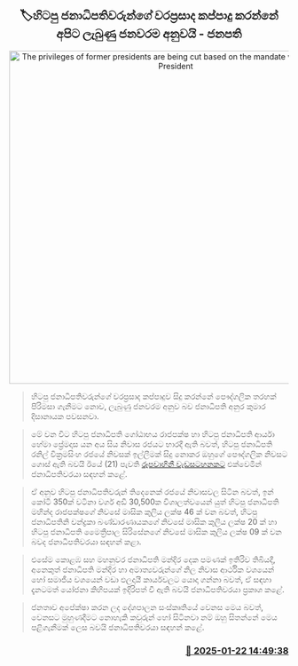 <p align='center'><b><h2 align='center' title='The privileges of former presidents are being cut based on the mandate we received - President'>🏷හිටපු ජනාධිපතිවරුන්ගේ වරප්‍රසාද කප්පාදු කරන්නේ අපිට ලැබුණු ජනවරම අනුවයි - ජනපති</h2></b></p>
<p align='center'><img src='https://helakuru.sgp1.cdn.digitaloceanspaces.com/esana/images/lib/anura-president-satana-sirasa.jpg' width='600' alt='The privileges of former presidents are being cut based on the mandate we received - President'></p>

> හිටපු ජනාධිපතිවරුන්ගේ වරප්‍රසාද කප්පාදුව සිදු කරන්නේ පෞද්ගලික තරහක් පිරිමසා ගැනීමට නොව, ලැබුණු ජනවරම අනුව බව ජනාධිපති අනුර කුමාර දිසානායක පවසනවා.

> මේ වන විට හිටපු ජනාධිපති ගෝඨාභය රාජපක්ෂ හා හිටපු ජනාධිපති ආර්යා හේමා ප්‍රේමදාස යන අය සිය නිවාස රජයට භාරදී ඇති බවත්, හිටපු ජනාධිපති රනිල් වික්‍රමසිංහ රජයේ නිවසක් ඉල්ලීමක් සිදු නොකර ඔහුගේ පෞද්ගලික නිවසට ගොස් ඇති බවයි ඊයේ (21) පැවති <a href='https://youtu.be/om-gNf8TeZ0'>රූපවාහිනී වැඩසටහනකට</a> එක්වෙමින් ජනාධිපතිවරයා සඳහන් කළේ.

> ඒ අනුව හිටපු ජනාධිපතිවරුන් තිදෙනෙක් රජයේ නිවාසවල සිටින බවත්, ඉන් කෝටි 350ක් වටිනා වර්ග අඩි 30,500ක විශාලත්වයෙන් යුත් හිටපු ජනාධිපති මහින්ද රාජපක්ෂගේ නිවසේ මාසික කුලිය ලක්ෂ 46 ක් වන බවත්, හිටපු ජනාධිපතිනි චන්ද්‍රකා බණ්ඩාරණායකගේ නිවසේ මාසික කුලිය ලක්ෂ 20 ක් හා හිටපු ජනාධිපති මෛත්‍රීපාල සිරිසේනගේ නිවසේ මාසික කුලිය ලක්ෂ 09 ක් වන බවද ජනාධිපතිවරයා සඳහන් කළා.

> එසේම කොළඹ සහ මහනුවර ජනාධිපති මන්දිර දෙක පමණක් ඉතිරිව තිබියදී, අනෙකුත් ජනාධිපති මන්දිර හා අමාත්‍යවරුන්ගේ නිල නිවාස ආර්ථික වශයෙන් හෝ සමාජීය වශයෙන් වඩා ඵලදායී කාර්යවලට යොදා ගන්නා බවත්, ඒ සඳහා දැනටමත් යෝජනා කිහිපයක් ඉදිරිපත් වී ඇති බවයි ජනාධිපතිවරයා ප්‍රකාශ කළේ.

> ජනතාව අපේක්ෂා කරන ලද දේශපාලන සංස්කෘතියේ වෙනස මෙය බවත්, වෙනසට මුහුණදීමට නොහැකි කවුරුන් හෝ සිටිනවා නම් ඔහු සිතන්නේ මෙය පළිගැනීමක් ලෙස බවයි ජනාධිපතිවරයා සඳහන් කළේ. 



<h3 align='right'><a href='https://www.helakuru.lk/esana/p/106783/'>📅 2025-01-22 14:49:38</a></h3>
